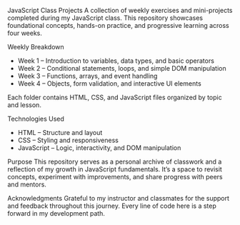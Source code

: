 JavaScript Class Projects
A collection of weekly exercises and mini-projects completed during my JavaScript class. This repository showcases foundational concepts, hands-on practice, and progressive learning across four weeks.

Weekly Breakdown

- Week 1 – Introduction to variables, data types, and basic operators
- Week 2 – Conditional statements, loops, and simple DOM manipulation
- Week 3 – Functions, arrays, and event handling
- Week 4 – Objects, form validation, and interactive UI elements

Each folder contains HTML, CSS, and JavaScript files organized by topic and lesson.

Technologies Used
- HTML – Structure and layout
- CSS – Styling and responsiveness
- JavaScript – Logic, interactivity, and DOM manipulation

Purpose
This repository serves as a personal archive of classwork and a reflection of my growth in JavaScript fundamentals. It’s a space to revisit concepts, experiment with improvements, and share progress with peers and mentors.


Acknowledgments
Grateful to my instructor and classmates for the support and feedback throughout this journey. Every line of code here is a step forward in my development path.

